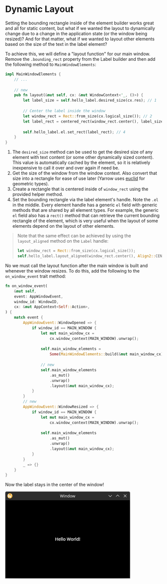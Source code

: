 # Dynamic Layout

Setting the bounding rectangle inside of the element builder works great and all for static content, but what if we wanted the layout to dynamically change due to a change in the application state (or the window being resized)? And for that matter, what if we wanted to layout other elements based on the size of the text in the label element?

To achieve this, we will define a "layout function" for our main window. Remove the `.bounding_rect` property from the Label builder and then add the following method to `MainWindowElements`:

```rust
impl MainWindowElements {
    // ...

    // new
    pub fn layout(&mut self, cx: &mut WindowContext<'_, ()>) {
        let label_size = self.hello_label.desired_size(cx.res); // 1

        // Center the label inside the window
        let window_rect = Rect::from_size(cx.logical_size()); // 2
        let label_rect = centered_rect(window_rect.center(), label_size); // 3

        self.hello_label.el.set_rect(label_rect); // 4
    }
}
```

1. The `desired_size` method can be used to get the desired size of any element with text content (or some other dynamically sized content). This value is automatically cached by the element, so it is relatively inexpensive to call it over and over again if need be.
2. Get the size of the window from the window context. Also convert that size into a rectangle for ease of use later (Yarrow uses [euclid](https://crates.io/crates/euclid) for geometric types).
3. Create a rectangle that is centered inside of `window_rect` using the provided helper method.
4. Set the bounding rectangle via the label element's handle. Note the `.el` in the middle. Every element handle has a generic `el` field with generic methods that are shared by all element types. For example, the generic `el` field also has a `rect()` method that can retrieve the current bounding rectangle of the element, which is very useful when the layout of some elements depend on the layout of other elements.

> Note that the same effect can be achieved by using the `layout_aligned` method on the `Label` handle:
> ```rust
> let window_rect = Rect::from_size(cx.logical_size());
> self.hello_label.layout_aligned(window_rect.center(), Align2::CENTER, cx.res);
> ```

No we must call the layout function after the main window is built and whenever the window resizes. To do this, add the following to the `on_window_event` trait method:

```rust
fn on_window_event(
    &mut self,
    event: AppWindowEvent,
    window_id: WindowID,
    cx: &mut AppContext<Self::Action>,
) {
    match event {
        AppWindowEvent::WindowOpened => {
            if window_id == MAIN_WINDOW {
                let mut main_window_cx =
                    cx.window_context(MAIN_WINDOW).unwrap();

                self.main_window_elements =
                    Some(MainWindowElements::build(&mut main_window_cx));

                // new
                self.main_window_elements
                    .as_mut()
                    .unwrap()
                    .layout(&mut main_window_cx);
            }
        }
        // new
        AppWindowEvent::WindowResized => {
            if window_id == MAIN_WINDOW {
                let mut main_window_cx =
                    cx.window_context(MAIN_WINDOW).unwrap();

                self.main_window_elements
                    .as_mut()
                    .unwrap()
                    .layout(&mut main_window_cx);
            }
        }
        _ => {}
    }
}
```

Now the label stays in the center of the window!

![Centered Label](../img/dynamic_layout_1.png)